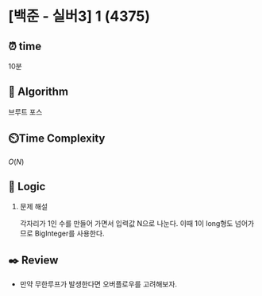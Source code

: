 # [백준 - 실버3] 1 (4375)

## ⏰  **time**

10분

## :pushpin: **Algorithm**

브루트 포스

## ⏲️**Time Complexity**

$O(N)$

## :round_pushpin: **Logic**
1. 문제 해설
   
   각자리가 1인 수를 만들어 가면서 입력값 N으로 나눈다. 이때 1이 long형도 넘어가므로 BigInteger를 사용한다.


## :black_nib: **Review**
- 만약 무한루프가 발생한다면 오버플로우를 고려해보자.